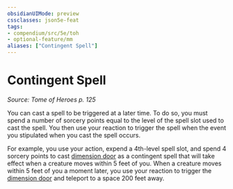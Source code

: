 ```yaml
---
obsidianUIMode: preview
cssclasses: json5e-feat
tags:
- compendium/src/5e/toh
- optional-feature/mm
aliases: ["Contingent Spell"]
---
```

# Contingent Spell
*Source: Tome of Heroes p. 125*  

You can cast a spell to be triggered at a later time. To do so, you must spend a number of sorcery points equal to the level of the spell slot used to cast the spell. You then use your reaction to trigger the spell when the event you stipulated when you cast the spell occurs.

For example, you use your action, expend a 4th-level spell slot, and spend 4 sorcery points to cast [dimension door](2-Mechanics/CLI/spells/dimension-door.md) as a contingent spell that will take effect when a creature moves within 5 feet of you. When a creature moves within 5 feet of you a moment later, you use your reaction to trigger the [dimension door](2-Mechanics/CLI/spells/dimension-door.md) and teleport to a space 200 feet away.